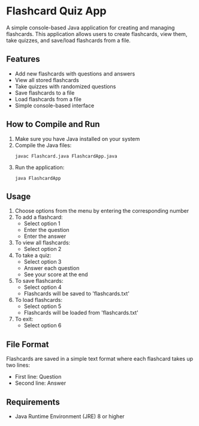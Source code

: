 # Flashcard Quiz App

A simple console-based Java application for creating and managing flashcards. This application allows users to create flashcards, view them, take quizzes, and save/load flashcards from a file.

## Features

- Add new flashcards with questions and answers
- View all stored flashcards
- Take quizzes with randomized questions
- Save flashcards to a file
- Load flashcards from a file
- Simple console-based interface

## How to Compile and Run

1. Make sure you have Java installed on your system
2. Compile the Java files:
   ```
   javac Flashcard.java FlashcardApp.java
   ```
3. Run the application:
   ```
   java FlashcardApp
   ```

## Usage

1. Choose options from the menu by entering the corresponding number
2. To add a flashcard:
   - Select option 1
   - Enter the question
   - Enter the answer
3. To view all flashcards:
   - Select option 2
4. To take a quiz:
   - Select option 3
   - Answer each question
   - See your score at the end
5. To save flashcards:
   - Select option 4
   - Flashcards will be saved to 'flashcards.txt'
6. To load flashcards:
   - Select option 5
   - Flashcards will be loaded from 'flashcards.txt'
7. To exit:
   - Select option 6

## File Format

Flashcards are saved in a simple text format where each flashcard takes up two lines:
- First line: Question
- Second line: Answer

## Requirements

- Java Runtime Environment (JRE) 8 or higher 